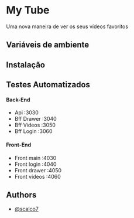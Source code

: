 # My Tube

Uma nova maneira de ver os seus vídeos favoritos

## Variáveis de ambiente

## Instalação

## Testes Automatizados

#### Back-End

- Api :3030
- Bff Drawer :3040
- Bff Videos :3050
- Bff Login :3060

#### Front-End

- Front main :4030
- Front login :4040
- Front drawer :4050
- Front videos :4060

## Authors

- [@scalco7](https://www.github.com/scalco7)
